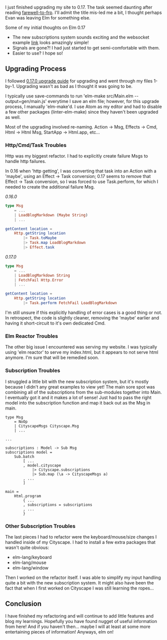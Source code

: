 I just finished upgrading my site to 0.17. The task seemed daunting after reading [farewell-to-frp](http://elm-lang.org/blog/farewell-to-frp). I'll admit the title mis-led me a bit, I thought perhaps Evan was leaving Elm for something else.

Some of my initial thoughts on Elm 0.17

* The new subscriptions system sounds exciting and the websocket example [link](http://elm-lang.org/examples/websockets) looks amazingly simple!
* Signals are gone?! I had just started to get semi-comfortable with them.
* Easier to use? I hope so!

Upgrading Process
-----------------

I followed [0.17.0 upgrade guide](https://github.com/elm-lang/elm-platform/blob/master/upgrade-docs/0.17.md) for upgrading and went through my files 1-by-1. Upgrading wasn't as bad as I thought it was going to be.

I typically use save-commands to run 'elm-make src/Main.elm --output=gen/main.js' everytime I save an elm file; however, for this upgrade process, I manually 'elm-make'd. I use Atom as my editor and had to disable a few other packages (linter-elm-make) since they haven't been upgraded as well.

Most of the upgrading involved re-naming. Action -> Msg, Effects -> Cmd, Html -> Html Msg, StartApp -> Html.app, etc...

### Http/Cmd/Task Troubles ###
Http was my biggest refactor. I had to explicitly create failure Msgs to handle http failures.

In 0.16 when 'http getting', I was converting that task into an Action with a 'maybe', using an Effect -> Task conversion; 0.17 seems to remove that Effect -> Task conversion, so I was forced to use Task.perform, for which I needed to create the additional failure Msg.


*0.16.0*
```elm
type Msg
    = ...
    | LoadBlogMarkdown (Maybe String)
    | ...

getContent location =
    Http.getString location
        |> Task.toMaybe
        |> Task.map LoadBlogMarkdown
        |> Effect.task
```

*0.17.0*
```elm
type Msg
    = ...
    | LoadBlogMarkdown String
    | FetchFail Http.Error
    | ...

getContent location =
    Http.getString location
        |> Task.perform FetchFail LoadBlogMarkdown
```

I'm still unsure if this explicitly handling of error cases is a good thing or not. In retrospect, the code is slightly cleaner, removing the 'maybe' earlier and having it short-circuit to it's own dedicated Cmd.

### Elm Reactor Troubles ###
The other big issue I encountered was serving my website. I was typically using 'elm reactor' to serve my index.html, but it appears to not serve html anymore. I'm sure that will be remedied soon.

### Subscription Troubles ###
I struggled a little bit with the new subscription system, but it's mostly because I didn't any great examples to view yet! The main sore spot was combining all of the subscriptions from the sub-modules together into Main. I eventually got it and it makes a lot of sense! Just had to pass the right model into the subscription function and map it back out as the Msg in main.

```
type Msg
    = NoOp
    | CityscapeMsgs Cityscape.Msg
    | ...

...

subscriptions : Model -> Sub Msg
subscriptions model =
    Sub.batch
        [ ...
        , model.cityscape
            |> Cityscape.subscriptions
            |> Sub.map (\a -> CityscapeMsgs a)
        , ...
        ]

main =
    Html.program
        { ...
        , subscriptions = subscriptions
        , ...
        }
```

### Other Subscription Troubles ###
The last pieces I had to refactor were the keyboard/mouse/size changes I handled inside of my Cityscape. I had to install a few extra packages that wasn't quite obvious:

* elm-lang/keyboard
* elm-lang/mouse
* elm-lang/window

Then I worked on the refactor itself. I was able to simplify my input handling quite a bit with the new subscription system. It might also have been the fact that when I first worked on Cityscape I was still learning the ropes...

Conclusion
----------

I have finished my refactoring and will continue to add little features and blog my learnings. Hopefully you have found nugget of useful information from here! And if you haven't then... maybe I will at least at some more entertaining pieces of information! Anyways, elm on!
